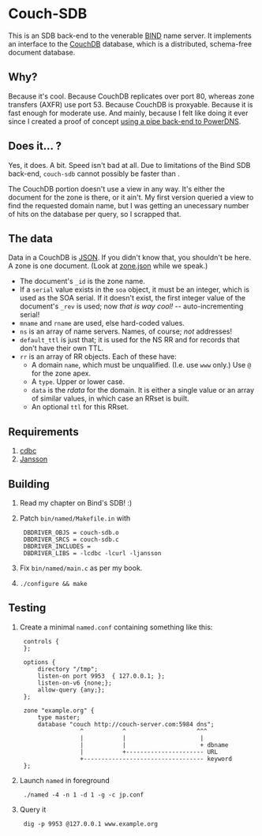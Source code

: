 # Couch-SDB

This is an SDB back-end to the venerable [BIND](http://www.isc.org/software/bind) name server. It implements an interface to the [CouchDB](http://couchdb.apache.org/) database, which is a distributed, schema-free document database.

## Why?

Because it's cool. Because CouchDB replicates over port 80, whereas zone transfers (AXFR) use port 53. Because CouchDB is proxyable. Because it is fast enough for moderate use. And mainly, because I felt like doing it ever since I created a proof of concept [using a pipe back-end to PowerDNS](http://blog.fupps.com/2010/05/05/powerdns-and-a-couchdb-backend/).

## Does it... ?

Yes, it does. A bit. Speed isn't bad at all. Due to limitations of the Bind SDB back-end, `couch-sdb` cannot possibly be faster than <insert-your-favorite-driver-here>. 

The CouchDB portion doesn't use a view in any way. It's either the document for the zone is there, or it ain't. My first version queried a view to find the requested domain name, but I was getting an unecessary number of hits on the database per query, so I scrapped that.

## The data

Data in a CouchDB is [JSON](http://www.json.org/). If you didn't know that, you shouldn't be here. A zone is one document. (Look at [zone.json](zone.json) while we speak.)

* The document's `_id` is the zone name.
* If a `serial` value exists in the `soa` object, it must be an integer, which is used as the SOA serial. If it doesn't exist, the first integer value of the document's `_rev` is used; now *that is way cool!* -- auto-incrementing serial!
* `mname` and `rname` are used, else hard-coded values.
* `ns` is an array of name servers. Names, of course; *not* addresses!
* `default_ttl` is just that; it is used for the NS RR and for records that don't have their own TTL.
* `rr` is an array of RR objects. Each of these have:
  * A domain `name`, which must be unqualified. (I.e. use `www` only.) Use `@` for the zone apex.
  * A `type`. Upper or lower case.
  * `data` is the _rdata_ for the domain. It is either a single value or an array of similar values, in which case an RRset is built.
  * An optional `ttl` for this RRset.


## Requirements

1. [cdbc](http://github.com/jpmens/cdbc)
2. [Jansson](http://www.digip.org/jansson/)

## Building

1. Read my chapter on Bind's SDB! :)
2. Patch `bin/named/Makefile.in` with

		DBDRIVER_OBJS = couch-sdb.o 
		DBDRIVER_SRCS = couch-sdb.c 
		DBDRIVER_INCLUDES = 
		DBDRIVER_LIBS = -lcdbc -lcurl -ljansson

3. Fix `bin/named/main.c` as per my book.
4. `./configure && make`

## Testing

1. Create a minimal `named.conf` containing something like this:

		controls {
		};

		options {
		    directory "/tmp";
		    listen-on port 9953  { 127.0.0.1; };
		    listen-on-v6 {none;};
		    allow-query {any;};
		};

		zone "example.org" {
		    type master;
		    database "couch http://couch-server.com:5984 dns";
		                ^           ^                    ^^^
		                |           |         	          |
		                |           | 	                  + dbname
		               	|           +---------------------- URL
		               	+---------------------------------- keyword
		};

2. Launch `named` in foreground

		./named -4 -n 1 -d 1 -g -c jp.conf

3. Query it

		dig -p 9953 @127.0.0.1 www.example.org
